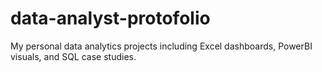 # data-analyst-protofolio
My personal data analytics projects including Excel dashboards, PowerBI visuals, and SQL case studies.
